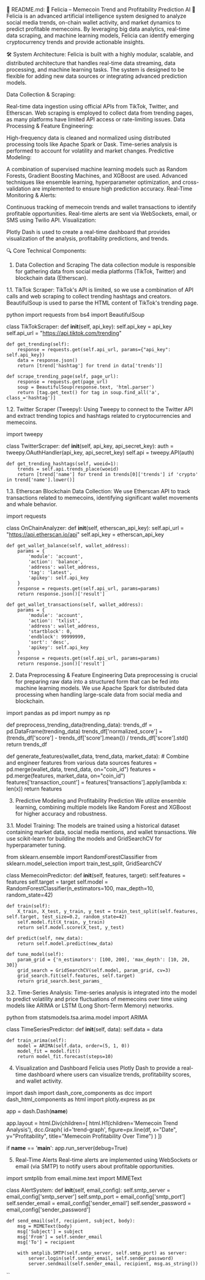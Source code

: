 📝 README.md:
🤖 Felicia – Memecoin Trend and Profitability Prediction AI 🚀
Felicia is an advanced artificial intelligence system designed to analyze social media trends, on-chain wallet activity, and market dynamics to predict profitable memecoins. By leveraging big data analytics, real-time data scraping, and machine learning models, Felicia can identify emerging cryptocurrency trends and provide actionable insights.

🛠️ System Architecture:
Felicia is built with a highly modular, scalable, and distributed architecture that handles real-time data streaming, data processing, and machine learning tasks. The system is designed to be flexible for adding new data sources or integrating advanced prediction models.

Data Collection & Scraping:

Real-time data ingestion using official APIs from TikTok, Twitter, and Etherscan.
Web scraping is employed to collect data from trending pages, as many platforms have limited API access or rate-limiting issues.
Data Processing & Feature Engineering:

High-frequency data is cleaned and normalized using distributed processing tools like Apache Spark or Dask.
Time-series analysis is performed to account for volatility and market changes.
Predictive Modeling:

A combination of supervised machine learning models such as Random Forests, Gradient Boosting Machines, and XGBoost are used.
Advanced techniques like ensemble learning, hyperparameter optimization, and cross-validation are implemented to ensure high prediction accuracy.
Real-Time Monitoring & Alerts:

Continuous tracking of memecoin trends and wallet transactions to identify profitable opportunities.
Real-time alerts are sent via WebSockets, email, or SMS using Twilio API.
Visualization:

Plotly Dash is used to create a real-time dashboard that provides visualization of the analysis, profitability predictions, and trends.

🔍 Core Technical Components:
1. Data Collection and Scraping
The data collection module is responsible for gathering data from social media platforms (TikTok, Twitter) and blockchain data (Etherscan).

1.1. TikTok Scraper:
TikTok's API is limited, so we use a combination of API calls and web scraping to collect trending hashtags and creators. BeautifulSoup is used to parse the HTML content of TikTok's trending page.

python
import requests
from bs4 import BeautifulSoup

class TikTokScraper:
    def __init__(self, api_key):
        self.api_key = api_key
        self.api_url = "https://api.tiktok.com/trending"

    def get_trending(self):
        response = requests.get(self.api_url, params={"api_key": self.api_key})
        data = response.json()
        return [trend['hashtag'] for trend in data['trends']]

    def scrape_trending_page(self, page_url):
        response = requests.get(page_url)
        soup = BeautifulSoup(response.text, 'html.parser')
        return [tag.get_text() for tag in soup.find_all('a', class_='hashtag')]

1.2. Twitter Scraper (Tweepy):
Using Tweepy to connect to the Twitter API and extract trending topics and hashtags related to cryptocurrencies and memecoins.

import tweepy

class TwitterScraper:
    def __init__(self, api_key, api_secret_key):
        auth = tweepy.OAuthHandler(api_key, api_secret_key)
        self.api = tweepy.API(auth)

    def get_trending_hashtags(self, woeid=1):
        trends = self.api.trends_place(woeid)
        return [trend['name'] for trend in trends[0]['trends'] if 'crypto' in trend['name'].lower()]

1.3. Etherscan Blockchain Data Collection:
We use Etherscan API to track transactions related to memecoins, identifying significant wallet movements and whale behavior.

import requests

class OnChainAnalyzer:
    def __init__(self, etherscan_api_key):
        self.api_url = "https://api.etherscan.io/api"
        self.api_key = etherscan_api_key

    def get_wallet_balance(self, wallet_address):
        params = {
            'module': 'account',
            'action': 'balance',
            'address': wallet_address,
            'tag': 'latest',
            'apikey': self.api_key
        }
        response = requests.get(self.api_url, params=params)
        return response.json()['result']
    
    def get_wallet_transactions(self, wallet_address):
        params = {
            'module': 'account',
            'action': 'txlist',
            'address': wallet_address,
            'startblock': 0,
            'endblock': 99999999,
            'sort': 'desc',
            'apikey': self.api_key
        }
        response = requests.get(self.api_url, params=params)
        return response.json()['result']

2. Data Preprocessing & Feature Engineering
Data preprocessing is crucial for preparing raw data into a structured form that can be fed into machine learning models. We use Apache Spark for distributed data processing when handling large-scale data from social media and blockchain.

import pandas as pd
import numpy as np

def preprocess_trending_data(trending_data):
    trends_df = pd.DataFrame(trending_data)
    trends_df['normalized_score'] = (trends_df['score'] - trends_df['score'].mean()) / trends_df['score'].std()
    return trends_df

def generate_features(wallet_data, trend_data, market_data):
    # Combine and engineer features from various data sources
    features = pd.merge(wallet_data, trend_data, on="coin_id")
    features = pd.merge(features, market_data, on="coin_id")
    features['transaction_count'] = features['transactions'].apply(lambda x: len(x))
    return features


3. Predictive Modeling and Profitability Prediction
We utilize ensemble learning, combining multiple models like Random Forest and XGBoost for higher accuracy and robustness.

3.1. Model Training:
The models are trained using a historical dataset containing market data, social media mentions, and wallet transactions. We use scikit-learn for building the models and GridSearchCV for hyperparameter tuning.

from sklearn.ensemble import RandomForestClassifier
from sklearn.model_selection import train_test_split, GridSearchCV

class MemecoinPredictor:
    def __init__(self, features, target):
        self.features = features
        self.target = target
        self.model = RandomForestClassifier(n_estimators=100, max_depth=10, random_state=42)

    def train(self):
        X_train, X_test, y_train, y_test = train_test_split(self.features, self.target, test_size=0.2, random_state=42)
        self.model.fit(X_train, y_train)
        return self.model.score(X_test, y_test)

    def predict(self, new_data):
        return self.model.predict(new_data)
    
    def tune_model(self):
        param_grid = {'n_estimators': [100, 200], 'max_depth': [10, 20, 30]}
        grid_search = GridSearchCV(self.model, param_grid, cv=3)
        grid_search.fit(self.features, self.target)
        return grid_search.best_params_

3.2. Time-Series Analysis:
Time-series analysis is integrated into the model to predict volatility and price fluctuations of memecoins over time using models like ARIMA or LSTM (Long Short-Term Memory) networks.

python
from statsmodels.tsa.arima.model import ARIMA

class TimeSeriesPredictor:
    def __init__(self, data):
        self.data = data

    def train_arima(self):
        model = ARIMA(self.data, order=(5, 1, 0))
        model_fit = model.fit()
        return model_fit.forecast(steps=10)

4. Visualization and Dashboard
Felicia uses Plotly Dash to provide a real-time dashboard where users can visualize trends, profitability scores, and wallet activity.

import dash
import dash_core_components as dcc
import dash_html_components as html
import plotly.express as px

app = dash.Dash(__name__)

app.layout = html.Div(children=[
    html.H1(children='Memecoin Trend Analysis'),
    dcc.Graph(
        id='trend-graph',
        figure=px.line(df, x="Date", y="Profitability", title="Memecoin Profitability Over Time")
    )
])

if __name__ == '__main__':
    app.run_server(debug=True)


5. Real-Time Alerts
Real-time alerts are implemented using WebSockets or email (via SMTP) to notify users about profitable opportunities.

import smtplib
from email.mime.text import MIMEText

class AlertSystem:
    def __init__(self, email_config):
        self.smtp_server = email_config['smtp_server']
        self.smtp_port = email_config['smtp_port']
        self.sender_email = email_config['sender_email']
        self.sender_password = email_config['sender_password']

    def send_email(self, recipient, subject, body):
        msg = MIMEText(body)
        msg['Subject'] = subject
        msg['From'] = self.sender_email
        msg['To'] = recipient

        with smtplib.SMTP(self.smtp_server, self.smtp_port) as server:
            server.login(self.sender_email, self.sender_password)
            server.sendmail(self.sender_email, recipient, msg.as_string())
``





